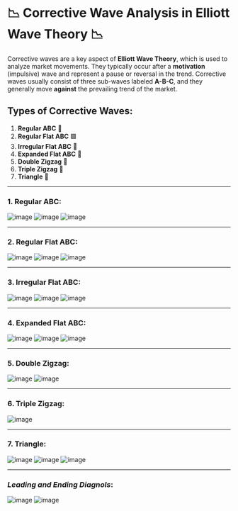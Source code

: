 # 📉 Corrective Wave Analysis in Elliott Wave Theory 📉

Corrective waves are a key aspect of **Elliott Wave Theory**, which is used to analyze market movements. They typically occur after a **motivation** (impulsive) wave and represent a pause or reversal in the trend. Corrective waves usually consist of three sub-waves labeled **A-B-C**, and they generally move **against** the prevailing trend of the market.

## Types of Corrective Waves:

1. **Regular ABC** 🛑
2. **Regular Flat ABC** 🟩
3. **Irregular Flat ABC** 🔄
4. **Expanded Flat ABC** 🔴
5. **Double Zigzag** 🔁
6. **Triple Zigzag** 🔂
7. **Triangle** 🔺

---

### 1. **Regular ABC**:
![image](https://github.com/user-attachments/assets/05ffc6db-ff58-4965-b547-02b6374769be)
![image](https://github.com/user-attachments/assets/126d4184-b2dc-4817-a9cf-7b26c61b63c7)
![image](https://github.com/user-attachments/assets/d7b1a03c-448a-48e2-abaf-b4d8737a3c7f)

---

### 2. **Regular Flat ABC**:
![image](https://github.com/user-attachments/assets/9ed6870e-9624-4630-a8a9-8b9d572c66e3)
![image](https://github.com/user-attachments/assets/64dd6b58-8bfb-4201-8df8-b54b7e267d72)
![image](https://github.com/user-attachments/assets/7decd32a-103e-47fe-98b1-f03f0d1a031d)

---

### 3. **Irregular Flat ABC**:
![image](https://github.com/user-attachments/assets/b1f65fd9-beba-44e5-a0bb-ff9843bac73d)
![image](https://github.com/user-attachments/assets/95ca08f8-e533-415c-8e7f-16c0afbaf22a)
![image](https://github.com/user-attachments/assets/5fedfd9a-d2c4-4fd9-8af6-7be5250a8292)

---

### 4. **Expanded Flat ABC**:
![image](https://github.com/user-attachments/assets/8d1a2dc7-9c98-4b33-95cb-a7a08c8b9218)
![image](https://github.com/user-attachments/assets/878d0455-bf78-4728-87d1-6ae74ee94e35)
![image](https://github.com/user-attachments/assets/0cc16505-536f-4300-8f79-b56cb81b5282)

---

### 5. **Double Zigzag**:
![image](https://github.com/user-attachments/assets/2cf65c66-5792-4cff-b23a-1de1eee6894d)
![image](https://github.com/user-attachments/assets/af50030b-5f94-4fdc-be68-fbfae83ffe9c)

---

### 6. **Triple Zigzag**:
![image](https://github.com/user-attachments/assets/afd911d0-df72-4c45-9429-f9d36cd7e290)

---

### 7. **Triangle**:
![image](https://github.com/user-attachments/assets/53fc8441-8c30-4bcb-862f-85f5d97049ae)
![image](https://github.com/user-attachments/assets/2644b29e-a237-4dbf-b22c-540730a23102)
![image](https://github.com/user-attachments/assets/ebc6f71b-d2d8-4e57-be99-d3f57de12827)

---

### *Leading and Ending Diagnols*:
![image](https://github.com/user-attachments/assets/2559831b-2334-4065-a959-2d6b8d7dae81)
![image](https://github.com/user-attachments/assets/42cb71ef-94c9-460f-a044-f4d9eee844a8)
